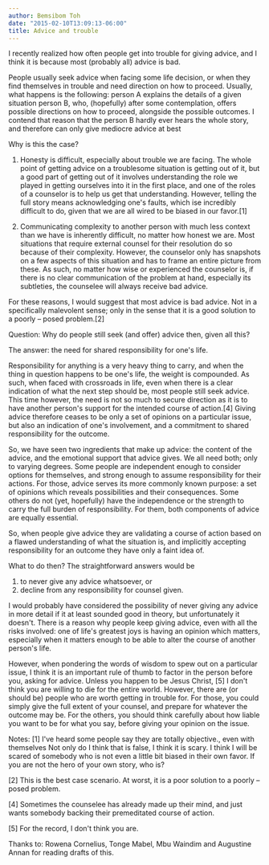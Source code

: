 ```yaml
---
author: Bemsibom Toh
date: "2015-02-10T13:09:13-06:00"
title: Advice and trouble
---
```

I recently realized how often people get into trouble for giving advice, and I think it  is because most (probably all) advice is bad. 

People usually seek advice when  facing some life decision, or when they find themselves in trouble and need direction on how to proceed. Usually, what happens is the following: person A explains the details of a given situation person B, who, (hopefully) after some contemplation, offers possible directions on how to proceed, alongside the possible outcomes. I contend that  reason that the person B hardly ever hears the whole story, and therefore can only give mediocre advice at best

Why is this the case?

1. Honesty is difficult, especially about trouble we are facing. The whole point of getting advice on a troublesome situation is getting out of it, but a good part of getting out of it involves understanding the role we played in getting ourselves into it in the first place, and one of the roles of a counselor is to help us get that understanding. However, telling the full story means acknowledging one's faults, which ise incredibly difficult to do, given that we are all wired to be biased in our favor.[1]

2. Communicating complexity to another person with much less context than we have is inherently difficult, no matter how honest we are. Most situations that require external counsel for their resolution do so because of their complexity. However, the counselor only has snapshots on a few aspects of this situation and has to frame an entire picture from these. As such, no matter how wise or experienced the counselor is, if there is no clear communication of the problem at hand, especially its subtleties, the counselee will always receive bad advice. 

For these reasons, I would suggest that most advice is bad advice. Not in a specifically malevolent sense; only in the sense that it is a good solution to a poorly – posed problem.[2] 

Question: Why do people still seek (and offer) advice then, given all this?

The answer:  the need for shared responsibility for one's life.

Responsibility for anything is a very heavy thing to carry, and when the thing in question happens to be one's life, the weight is compounded. As such, when faced with crossroads in life, even when there is a clear indication of what the next step should be, most people still seek advice. This time however, the need is not so much to secure direction as it is to have another person's support for the intended course of action.[4] Giving advice therefore ceases to be only a set of opinions on a particular issue, but also an indication of one's involvement, and a commitment to shared responsibility for the outcome.

So, we have seen two ingredients that make up advice: the content of the advice, and the emotional support that advice gives. We all need both; only to varying degrees. Some people are independent enough to consider options for themselves, and strong enough to assume responsibility for their actions. For those, advice serves its more commonly known purpose: a set of opinions which reveals possibilities and their consequences. Some others do not (yet, hopefully) have the independence or the strength to carry the full burden of responsibility. For them, both components of advice are equally essential.

So, when people give advice they are validating a course of action based on a flawed understanding of what the situation is, and implicitly accepting responsibility for an outcome they have only a faint idea of. 

What to do then? The straightforward answers would be 

1.	to never give any advice whatsoever, or 
2.	decline from any responsibility for counsel given.

I would probably have considered the possibility of never giving any advice in more detail if it at least sounded good in theory, but unfortunately it doesn't. There is a reason why people keep giving advice, even with all the risks involved: one of life's greatest joys is having an opinion which matters, especially when it matters enough to be able to alter the course of another person's life.

However, when pondering the words of wisdom to spew out on a particular issue, I think it is an important rule of thumb to factor in the person before you, asking for advice. Unless you happen to be Jesus Christ, [5] I don't think you are willing to die for the entire world. However, there are (or should be) people who are worth getting in trouble for. For those, you could simply give the full extent of your counsel, and prepare for whatever the outcome may be. For the others, you should think carefully about how liable you want to be for what you say, before giving your opinion on the issue.

Notes:
[1] I've heard some people say they are totally objective., even with themselves Not only do I think that is false, I think it is scary. I think I will be scared of somebody who is not even a little bit biased in their own favor. If you are not the hero of your own story, who is?

[2] This is the best case scenario. At worst, it is a poor solution to a poorly – posed problem.

[4] Sometimes the counselee has already made up their mind, and just wants somebody backing their premeditated course of action.

[5] For the record, I don't think you are.

Thanks to: Rowena Cornelius, Tonge Mabel, Mbu Waindim and Augustine Annan for reading drafts of this.
